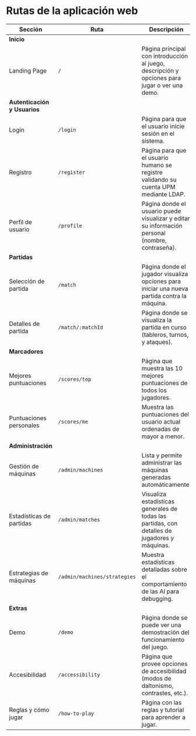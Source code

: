 # Rutas de la aplicación web

| **Sección**                  | **Ruta**                     | **Descripción**                                                                                 |
|------------------------------|------------------------------|-------------------------------------------------------------------------------------------------|
| **Inicio**                   |
| Landing Page                 | `/`                          | Página principal con introducción al juego, descripción y opciones para jugar o ver una demo.   |
| **Autenticación y Usuarios** |
| Login                        | `/login`                     | Página para que el usuario inicie sesión en el sistema.                                         |
| Registro                     | `/register`                  | Página para que el usuario humano se registre validando su cuenta UPM mediante LDAP.            |
| Perfil de usuario            | `/profile`                   | Página donde el usuario puede visualizar y editar su información personal (nombre, contraseña). |
| **Partidas**                 |
| Selección de partida         | `/match`                     | Página donde el jugador visualiza opciones para iniciar una nueva partida contra la máquina.    |
| Detalles de partida          | `/match/:matchId`            | Página donde se visualiza la partida en curso (tableros, turnos, y ataques).                    |
| **Marcadores**               |
| Mejores puntuaciones         | `/scores/top`                | Página que muestra las 10 mejores puntuaciones de todos los jugadores.                          |
| Puntuaciones personales      | `/scores/me`                 | Muestra las puntuaciones del usuario actual ordenadas de mayor a menor.                         |
| **Administración**           |
| Gestión de máquinas          | `/admin/machines`            | Lista y permite administrar las máquinas generadas automáticamente.                             |
| Estadísticas de partidas     | `/admin/matches`             | Visualiza estadísticas generales de todas las partidas, con detalles de jugadores y máquinas.   |
| Estrategias de máquinas      | `/admin/machines/strategies` | Muestra estadísticas detalladas sobre el comportamiento de las AI para debugging.               |
| **Extras**                   |
| Demo                         | `/demo`                      | Página donde se puede ver una demostración del funcionamiento del juego.                        |
| Accesibilidad                | `/accessibility`             | Página que provee opciones de accesibilidad (modos de daltonismo, contrastes, etc.).            |
| Reglas y cómo jugar          | `/how-to-play`               | Página con las reglas y tutorial para aprender a jugar.                                         |
